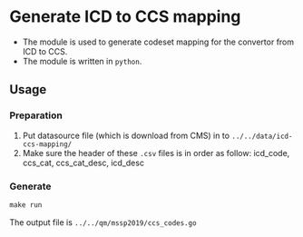 # Generate ICD to CCS mapping
* The module is used to generate codeset mapping for the convertor from ICD to CCS.
* The module is written in `python`.
## Usage
### Preparation
1. Put datasource file (which is download from CMS) in to `../../data/icd-ccs-mapping/`
2. Make sure the header of these `.csv` files is in order as follow: icd_code, ccs_cat, ccs_cat_desc, icd_desc
### Generate
```Makefile
make run
```

The output file is `../../qm/mssp2019/ccs_codes.go`

